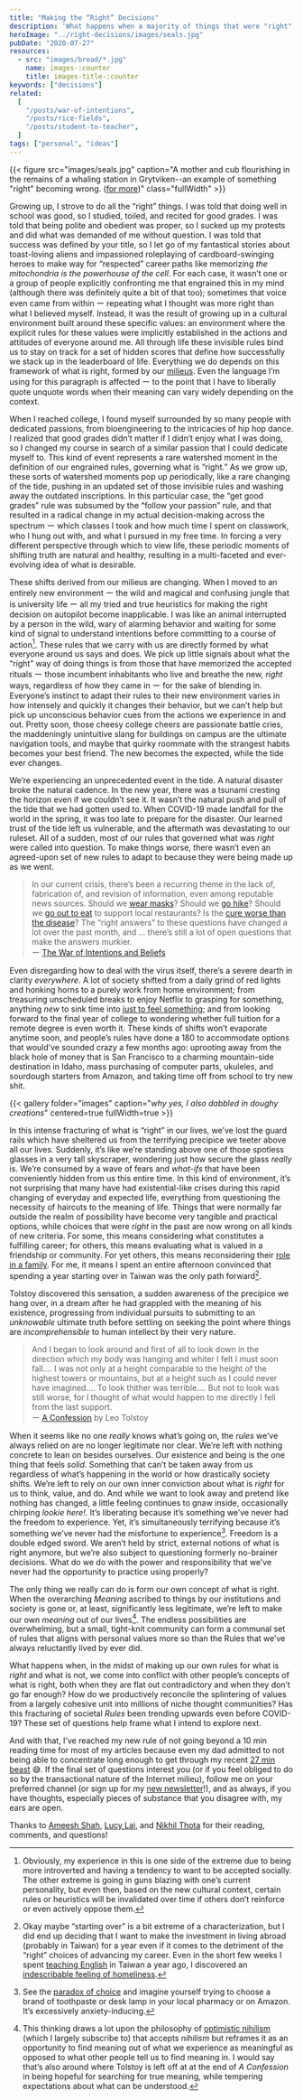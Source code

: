 ```yaml
---
title: "Making the “Right” Decisions"
description: 'What happens when a majority of things that were "right" are now wrong?'
heroImage: "../right-decisions/images/seals.jpg"
pubDate: "2020-07-27"
resources:
  - src: "images/bread/*.jpg"
    name: images-:counter
    title: images-title-:counter
keywords: ["decisions"]
related:
  [
    "/posts/war-of-intentions",
    "/posts/rice-fields",
    "/posts/student-to-teacher",
  ]
tags: ["personal", "ideas"]
---
```


{{< figure src="images/seals.jpg" caption="A mother and cub flourishing in the remains of a whaling station in Grytviken--an example of something \"right\" becoming wrong. ([for more](https://www.instagram.com/spencerchang.photography/))" class="fullWidth" >}}

Growing up, I strove to do all the “right” things. I was told that doing well in school was good, so I studied, toiled, and recited for good grades. I was told that being polite and obedient was proper, so I sucked up my protests and did what was demanded of me without question. I was told that success was defined by your title, so I let go of my fantastical stories about toast-loving aliens and impassioned roleplaying of cardboard-swinging heroes to make way for “respected” career paths like memorizing _the mitochondria is the powerhouse of the cell_. For each case, it wasn’t one or a group of people explicitly confronting me that engrained this in my mind (although there was definitely quite a bit of that too); sometimes that voice even came from within ー repeating what I thought was more right than what I believed myself. Instead, it was the result of growing up in a cultural environment built around these specific values: an environment where the explicit rules for these values were implicitly established in the actions and attitudes of everyone around me. All through life these invisible rules bind us to stay on track for a set of hidden scores that define how successfully we stack up in the leaderboard of life. Everything we do depends on this framework of what is right, formed by our [milieus](https://www.wineverygame.com/words/milieu.html). Even the language I’m using for this paragraph is affected ー to the point that I have to liberally quote unquote words when their meaning can vary widely depending on the context.

When I reached college, I found myself surrounded by so many people with dedicated passions, from bioengineering to the intricacies of hip hop dance. I realized that good grades didn’t matter if I didn’t enjoy what I was doing, so I changed my course in search of a similar passion that I could dedicate myself to. This kind of event represents a rare watershed moment in the definition of our engrained rules, governing what is “right.” As we grow up, these sorts of watershed moments pop up periodically, like a rare changing of the tide, pushing in an updated set of those invisible rules and washing away the outdated inscriptions. In this particular case, the “get good grades” rule was subsumed by the “follow your passion” rule, and that resulted in a radical change in my actual decision-making across the spectrum ー which classes I took and how much time I spent on classwork, who I hung out with, and what I pursued in my free time. In forcing a very different perspective through which to view life, these periodic moments of shifting truth are natural and healthy, resulting in a multi-faceted and ever-evolving idea of what is desirable.

These shifts derived from our milieus are changing. When I moved to an entirely new environment ー the wild and magical and confusing jungle that is university life ー all my tried and true heuristics for making the right decision on autopilot become inapplicable. I was like an animal interrupted by a person in the wild, wary of alarming behavior and waiting for some kind of signal to understand intentions before committing to a course of action[^1]. These rules that we carry with us are directly formed by what everyone around us says and does. We pick up little signals about what the “right” way of doing things is from those that have memorized the accepted rituals ー those incumbent inhabitants who live and breathe the new, _right_ ways, regardless of how they came in ー for the sake of blending in. Everyone’s instinct to adapt their rules to their new environment varies in how intensely and quickly it changes their behavior, but we can’t help but pick up unconscious behavior cues from the actions we experience in and out. Pretty soon, those cheesy college cheers are passionate battle cries, the maddeningly unintuitive slang for buildings on campus are the ultimate navigation tools, and maybe that quirky roommate with the strangest habits becomes your best friend. The new becomes the expected, while the tide ever changes.

[^1]: Obviously, my experience in this is one side of the extreme due to being more introverted and having a tendency to want to be accepted socially. The other extreme is going in guns blazing with one’s current personality, but even then, based on the new cultural context, certain rules or heuristics will be invalidated over time if others don’t reinforce or even actively oppose them.

We’re experiencing an unprecedented event in the tide. A natural disaster broke the natural cadence. In the new year, there was a tsunami cresting the horizon even if we couldn’t see it. It wasn’t the natural push and pull of the tide that we had gotten used to. When COVID-19 made landfall for the world in the spring, it was too late to prepare for the disaster. Our learned trust of the tide left us vulnerable, and the aftermath was devastating to our ruleset. All of a sudden, most of our rules that governed what was _right_ were called into question. To make things worse, there wasn’t even an agreed-upon set of new rules to adapt to because they were being made up as we went.

> In our current crisis, there’s been a recurring theme in the lack of, fabrication of, and revision of information, even among reputable news sources. Should we [wear masks](https://www.theatlantic.com/health/archive/2020/04/coronavirus-pandemic-airborne-go-outside-masks/609235/)? Should we [go hike](https://www.cnn.com/travel/article/hiking-beach-coronavirus/index.html)? Should we [go out to eat](https://www.click2houston.com/news/local/2020/02/24/heres-how-you-can-show-your-support-for-chinatown-and-get-a-free-beer/) to support local restaurants? Is the [cure worse than the disease](https://www.nytimes.com/2020/03/07/world/asia/china-coronavirus-cost.html)? The “right answers” to these questions have changed a lot over the past month, and ... there’s still a lot of open questions that make the answers murkier.\
> ー [The War of Intentions and Beliefs](/posts/war-of-intentions/)

Even disregarding how to deal with the virus itself, there’s a severe dearth in clarity _everywhere_. A lot of society shifted from a daily grind of red lights and honking horns to a purely work from home environment; from treasuring unscheduled breaks to enjoy Netflix to grasping for something, anything _new_ to sink time into [just to feel something](https://www.vox.com/the-highlight/2020/5/19/21221008/how-to-bake-bread-pandemic-yeast-flour-baking-ken-forkish-claire-saffitz); and from looking forward to the final year of college to wondering whether full tuition for a remote degree is even worth it. These kinds of shifts won’t evaporate anytime soon, and people’s rules have done a 180 to accommodate options that would’ve sounded crazy a few months ago: uprooting away from the black hole of money that is San Francisco to a charming mountain-side destination in Idaho, mass purchasing of computer parts, ukuleles, and sourdough starters from Amazon, and taking time off from school to try new shit.

{{< gallery folder="images" caption="*why yes, I also dabbled in doughy creations*" centered=true fullWidth=true >}}

In this intense fracturing of what is “right” in our lives, we’ve lost the guard rails which have sheltered us from the terrifying precipice we teeter above all our lives. Suddenly, it’s like we’re standing above one of those spotless glasses in a very tall skyscraper, wondering just how secure the glass _really_ is. We’re consumed by a wave of fears and _what-ifs_ that have been conveniently hidden from us this entire time. In this kind of environment, it’s not surprising that many have had existential-like crises during this rapid changing of everyday and expected life, everything from questioning the necessity of haircuts to the meaning of life. Things that were normally far outside the realm of possibility have become very tangible and practical options, while choices that were _right_ in the past are now wrong on all kinds of new criteria. For some, this means considering what constitutes a fulfilling career; for others, this means evaluating what is valued in a friendship or community. For yet others, this means reconsidering their [role in a family](https://www.nytimes.com/2020/05/16/world/asia/coronavirus-japan-household-work.html). For me, it means I spent an entire afternoon convinced that spending a year starting over in Taiwan was the only path forward[^2].

[^2]: Okay maybe “starting over” is a bit extreme of a characterization, but I did end up deciding that I want to make the investment in living abroad (probably in Taiwan) for a year even if it comes to the detriment of the “right” choices of advancing my career. Even in the short few weeks I spent [teaching English](/posts/student-to-teacher) in Taiwan a year ago, I discovered an [indescribable feeling of homeliness](/posts/rice-fields/).

Tolstoy discovered this sensation, a sudden awareness of the precipice we hang over, in a dream after he had grappled with the meaning of his existence, progressing from individual pursuits to submitting to an _unknowable_ ultimate truth before settling on seeking the point where things are _incomprehensible_ to human intellect by their very nature.

> And I began to look around and first of all to look down in the direction which my body was hanging and whiter I felt I must soon fall.... I was not only at a height comparable to the height of the highest towers or mountains, but at a height such as I could never have imagined.... To look thither was terrible.... But not to look was still worse, for I thought of what would happen to me directly I fell from the last support.\
> ー [A Confession](https://www.goodreads.com/book/show/26244.A_Confession) by Leo Tolstoy

When it seems like no one _really_ knows what’s going on, the _rules_ we’ve always relied on are no longer legitimate nor clear. We’re left with nothing concrete to lean on besides ourselves. Our existence and being is the one thing that feels _solid._ Something that can’t be taken away from us regardless of what’s happening in the world or how drastically society shifts. We’re left to rely on our own inner conviction about what is _right_ for us to think, value, and do. And while we want to look away and pretend like nothing has changed, a little feeling continues to gnaw inside, occasionally chirping _lookie here!._ It’s liberating because it’s something we’ve never had the freedom to experience. Yet, it’s simultaneously terrifying because it’s something we’ve never had the misfortune to experience[^3]. Freedom is a double edged sword. We aren’t held by strict, external notions of what is right anymore, but we’re also subject to questioning formerly no-brainer decisions. What do we do with the power and responsibility that we’ve never had the opportunity to practice using properly?

[^3]: See the [paradox of choice](https://www.ted.com/talks/barry_schwartz_the_paradox_of_choice?language=en) and imagine yourself trying to choose a brand of toothpaste or desk lamp in your local pharmacy or on Amazon. It’s excessively anxiety-inducing.

The only thing we really can do is form our own concept of what is right. When the overarching _Meaning_ ascribed to things by our institutions and society is gone or, at least, significantly less legitimate, we’re left to make our own _meaning_ out of our lives[^4]. The endless possibilities are overwhelming, but a small, tight-knit community can form a communal set of rules that aligns with personal values more so than the Rules that we’ve always reluctantly lived by ever did.

[^4]: This thinking draws a lot upon the philosophy of [optimistic nihilism](https://www.youtube.com/watch?v=MBRqu0YOH14&vl=en) (which I largely subscribe to) that accepts _nihilism_ but reframes it as an opportunity to find meaning out of what we experience as meaningful as opposed to what other people tell us to find meaning in. I would say that’s also around where Tolstoy is left off at at the end of _A Confession_ in being hopeful for searching for true meaning, while tempering expectations about what can be understood.

What happens when, in the midst of making up our own rules for what is _right_ and what is not, we come into conflict with other people’s concepts of what is right, both when they are flat out contradictory and when they don’t go far enough? How do we productively reconcile the splintering of values from a largely cohesive unit into millions of niche thought communities? Has this fracturing of societal _Rules_ been trending upwards even before COVID-19? These set of questions help frame what I intend to explore next.

And with that, I’ve reached my new rule of not going beyond a 10 min reading time for most of my articles because even my dad admitted to not being able to concentrate long enough to get through my recent [27 min beast](/posts/war-of-intentions/) 😅. If the final set of questions interest you (or if you feel obliged to do so by the transactional nature of the Internet milieu), follow me on your preferred channel (or sign up for my [new newsletter](https://spencerchang.substack.com/p/coming-soon?r=2037y&utm_campaign=post&utm_medium=web&utm_source=copy)!), and as always, if you have thoughts, especially pieces of substance that you disagree with, my ears are open.

Thanks to [Ameesh Shah](https://scholar.google.com/citations?hl=en&user=x_GpAaAAAAAJ), [Lucy Lai](https://lucyblogs.wordpress.com/), and [Nikhil Thota](http://nikhilthota.com) for their reading, comments, and questions!
